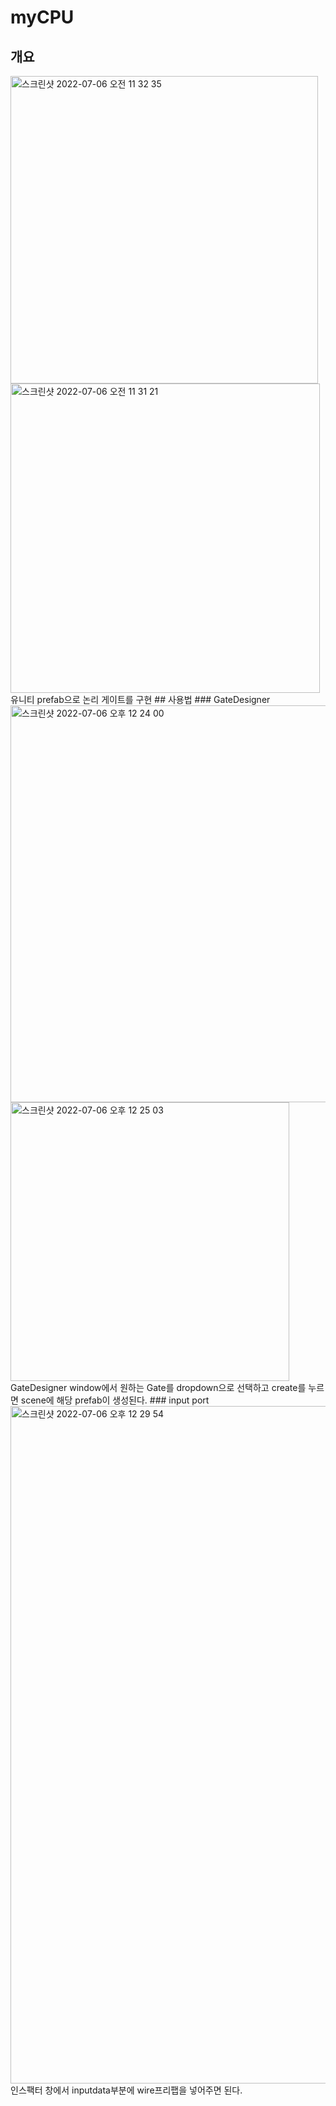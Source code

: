 # myCPU

## 개요
<img width="492" alt="스크린샷 2022-07-06 오전 11 32 35" src="https://user-images.githubusercontent.com/69339846/177459982-74858753-3814-4612-b8f5-f66c6d5734a6.png">
<img width="495" alt="스크린샷 2022-07-06 오전 11 31 21" src="https://user-images.githubusercontent.com/69339846/177459986-01875d7f-ca71-43e8-a60a-353f161948a3.png">
유니티 prefab으로 논리 게이트를 구현
## 사용법
### GateDesigner
<img width="635" alt="스크린샷 2022-07-06 오후 12 24 00" src="https://user-images.githubusercontent.com/69339846/177461481-79aac07d-2882-4abf-8244-c058689f6cf0.png">
<img width="446" alt="스크린샷 2022-07-06 오후 12 25 03" src="https://user-images.githubusercontent.com/69339846/177461634-0f6c0555-51ba-4a3a-bb8a-0820e2db50ec.png">
GateDesigner window에서 원하는 Gate를 dropdown으로 선택하고 create를 누르면 scene에 해당 prefab이 생성된다.
### input port
<img width="1084" alt="스크린샷 2022-07-06 오후 12 29 54" src="https://user-images.githubusercontent.com/69339846/177462976-fec940ca-1bfc-43e5-8af8-9769dc326ef7.png">
인스팩터 창에서 inputdata부분에 wire프리팹을 넣어주면 된다.
